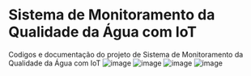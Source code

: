 # Sistema de Monitoramento da Qualidade da Água com IoT

Codigos e documentação do projeto de Sistema de Monitoramento da Qualidade da Água com IoT
![image](https://github.com/user-attachments/assets/431bbea4-0ee0-4ef1-9991-1b5eecd75972)
![image](https://github.com/user-attachments/assets/f119d0c4-b25c-445d-a72f-5e69a913756e)
![image](https://github.com/user-attachments/assets/cc330bed-8209-4998-ae8e-5f83aedd2399)
![image](https://github.com/user-attachments/assets/c57fa197-c23e-4432-89c4-61e02811f26e)
